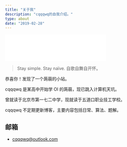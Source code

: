 ```yaml
---
title: "关于我"
description: "cqqqwq的自我介绍。"
type: about
date: "2019-02-28"
---
```


<iframe frameborder="no"  border="0" marginwidth="0" marginheight="0" width=330 height=86 src="//music.163.com/outchain/player?type=2&id=429460239&auto=0&height=66"></iframe> 

> Stay simple. Stay naïve.
> 自歌自舞自开怀。

恭喜你！发现了一个蒟蒻的小站。

cqqqwq 是某高中开始学 OI 的蒟蒻，现已跳入计算机天坑。

曾就读于北京市第一七二中学，现就读于五道口职业技工学校。

cqqqwq 不定期更新博客，主要内容包括日常、算法、题解。

## 邮箱

+ [cqqqwq@outlook.com](mailto:cqqqwq@outlook.com)